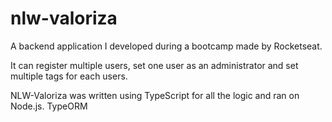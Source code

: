 # nlw-valoriza
A backend application I developed during a bootcamp made by Rocketseat.

It can register multiple users, set one user as an administrator and set multiple tags for each users.

NLW-Valoriza was written using TypeScript for all the logic and ran on Node.js.
TypeORM